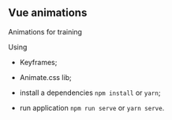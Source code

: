 ## Vue animations

Animations for training 

Using 
 - Keyframes;
 - Animate.css lib;

- install a dependencies `npm install` or `yarn`;
- run application `npm run serve` or `yarn serve`.